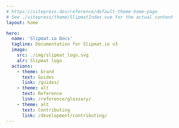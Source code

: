 ```yaml
---
# https://vitepress.dev/reference/default-theme-home-page
# See ./vitepress/theme/SlipmatIndex.vue for the actual content
layout: home

hero:
  name: 'Slipmat.io Docs'
  tagline: Documentation for Slipmat.io v3
  image:
    src: ./img/slipmat_logo.svg
    alr: Slipmat logo
  actions:
    - theme: brand
      text: Guides
      link: /guides/
    - theme: alt
      text: Reference
      link: /reference/glossary/
    - theme: alt
      text: Contributing
      link: /development/contributing/
---
```

